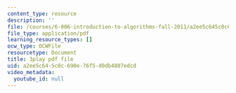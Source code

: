 ```yaml
---
content_type: resource
description: ''
file: /courses/6-006-introduction-to-algorithms-fall-2011/a2ee5c645c0c690e76f5d0db4807edcd_moPtwq_cVH8.pdf
file_type: application/pdf
learning_resource_types: []
ocw_type: OCWFile
resourcetype: Document
title: 3play pdf file
uid: a2ee5c64-5c0c-690e-76f5-d0db4807edcd
video_metadata:
  youtube_id: null
---
```

